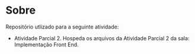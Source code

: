 # Sobre
Repositório utlizado para a seguinte atividade:
- Atividade Parcial 2.
Hospeda os arquivos da Atividade Parcial 2 da sala: Implementação Front End.
